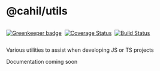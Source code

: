 # @cahil/utils

<div style='display: flex; align-items: center;'>

<a href='https://greenkeeper.io/'><img src='https://badges.greenkeeper.io/cahilfoley/utils.svg' alt='Greenkeeper badge' /></a>

<a href='https://coveralls.io/github/cahilfoley/utils?branch=master' style='margin-left: 8px'><img src='https://coveralls.io/repos/github/cahilfoley/utils/badge.svg?branch=master' alt='Coverage Status' /></a>

<a href='https://travis-ci.org/cahilfoley/utils' style='margin-left: 8px'><img src='https://travis-ci.org/cahilfoley/utils.svg?branch=master' alt='Build Status' /></a>

</div>

Various utilities to assist when developing JS or TS projects

Documentation coming soon
